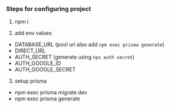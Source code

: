 ### Steps for configuring project

1. npm i

2. add env values

- DATABASE_URL (pool uri also add `npm exec prisma generate`)
- DIRECT_URL
- AUTH_SECRET (generate using `npx auth secret`)
- AUTH_GOOGLE_ID
- AUTH_GOOGLE_SECRET

3. setup prisma

- npm exec prisma migrate dev
- npm exec prisma generate
